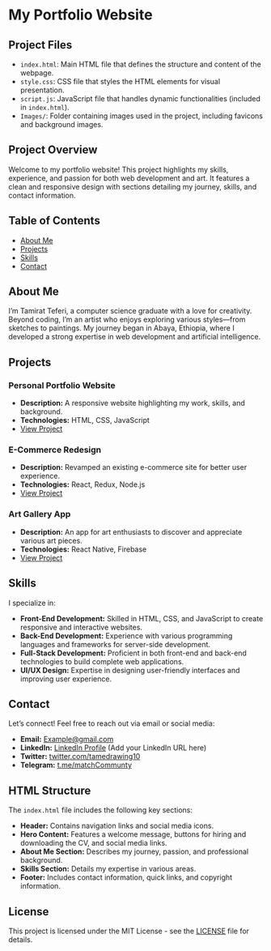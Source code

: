 # My Portfolio Website

## Project Files

- `index.html`: Main HTML file that defines the structure and content of the webpage.
- `style.css`: CSS file that styles the HTML elements for visual presentation.
- `script.js`: JavaScript file that handles dynamic functionalities (included in `index.html`).
- `Images/`: Folder containing images used in the project, including favicons and background images.

## Project Overview

Welcome to my portfolio website! This project highlights my skills, experience, and passion for both web development and art. It features a clean and responsive design with sections detailing my journey, skills, and contact information.

## Table of Contents

- [About Me](#about-me)
- [Projects](#projects)
- [Skills](#skills)
- [Contact](#contact)

## About Me

I’m Tamirat Teferi, a computer science graduate with a love for creativity. Beyond coding, I’m an artist who enjoys exploring various styles—from sketches to paintings. My journey began in Abaya, Ethiopia, where I developed a strong expertise in web development and artificial intelligence.

## Projects

### Personal Portfolio Website

- **Description:** A responsive website highlighting my work, skills, and background.
- **Technologies:** HTML, CSS, JavaScript
- [View Project](#)

### E-Commerce Redesign

- **Description:** Revamped an existing e-commerce site for better user experience.
- **Technologies:** React, Redux, Node.js
- [View Project](#)

### Art Gallery App

- **Description:** An app for art enthusiasts to discover and appreciate various art pieces.
- **Technologies:** React Native, Firebase
- [View Project](#)

## Skills

I specialize in:
- **Front-End Development:** Skilled in HTML, CSS, and JavaScript to create responsive and interactive websites.
- **Back-End Development:** Experience with various programming languages and frameworks for server-side development.
- **Full-Stack Development:** Proficient in both front-end and back-end technologies to build complete web applications.
- **UI/UX Design:** Expertise in designing user-friendly interfaces and improving user experience.

## Contact

Let’s connect! Feel free to reach out via email or social media:
- **Email:** Example@gmail.com
- **LinkedIn:** [LinkedIn Profile](#) (Add your LinkedIn URL here)
- **Twitter:** [twitter.com/tamedrawing10](https://twitter.com/tamedrawing10)
- **Telegram:** [t.me/matchCommunty](https://t.me/matchCommunty)

## HTML Structure

The `index.html` file includes the following key sections:
- **Header:** Contains navigation links and social media icons.
- **Hero Content:** Features a welcome message, buttons for hiring and downloading the CV, and social media links.
- **About Me Section:** Describes my journey, passion, and professional background.
- **Skills Section:** Details my expertise in various areas.
- **Footer:** Includes contact information, quick links, and copyright information.

## License

This project is licensed under the MIT License - see the [LICENSE](LICENSE) file for details.

